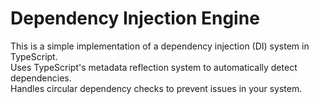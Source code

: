 # Dependency Injection Engine

This is a simple implementation of a dependency injection (DI) system in TypeScript.<br>
Uses TypeScript's metadata reflection system to automatically detect dependencies.<br>
Handles circular dependency checks to prevent issues in your system.

